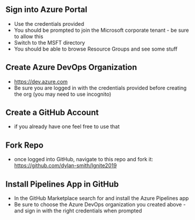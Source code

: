 ## Sign into Azure Portal
- Use the credentials provided
- You should be prompted to join the Microsoft corporate tenant - be sure to allow this
- Switch to the MSFT directory
- You should be able to browse Resource Groups and see some stuff

## Create Azure DevOps Organization
- https://dev.azure.com
- Be sure you are logged in with the credentials provided before creating the org (you may need to use incognito)

## Create a GitHub Account
- if you already have one feel free to use that

## Fork Repo
- once logged into GitHub, navigate to this repo and fork it: https://github.com/dylan-smith/Ignite2019

## Install Pipelines App in GitHub
- In the GitHub Marketplace search for and install the Azure Pipelines app
- Be sure to choose the Azure DevOps organization you created above - and sign in with the right credentials when prompted
